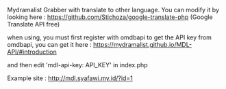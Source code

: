 Mydramalist Grabber with translate to other language. You can modify it by looking here : https://github.com/Stichoza/google-translate-php (Google Translate API free)

when using, you must first register with omdbapi to get the API key from omdbapi, you can get it here : https://mydramalist.github.io/MDL-API/#introduction

and then edit 'mdl-api-key: API_KEY' in index.php


Example site : http://mdl.syafawi.my.id/?id=1
